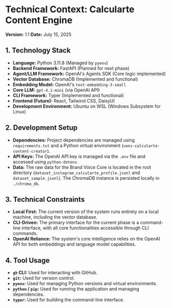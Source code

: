 # Technical Context: Calcularte Content Engine

**Version:** 1.1
**Date:** July 15, 2025

## 1. Technology Stack

*   **Language:** Python 3.11.8 (Managed by `pyenv`)
*   **Backend Framework:** FastAPI (Planned for next phase)
*   **Agent/LLM Framework:** OpenAI's Agents SDK (Core logic implemented)
*   **Vector Database:** ChromaDB (Implemented and functional)
*   **Embedding Model:** OpenAI's `text-embedding-3-small`
*   **Core LLM:** `gpt-4.1-mini` (via OpenAI API)
*   **CLI Framework:** Typer (Implemented and functional)
*   **Frontend (Future):** React, Tailwind CSS, DaisyUI
*   **Development Environment:** Ubuntu on WSL (Windows Subsystem for Linux)

## 2. Development Setup

*   **Dependencies:** Project dependencies are managed using `requirements.txt` and a Python virtual environment (`venv-calcularte-content-creator`).
*   **API Keys:** The OpenAI API key is managed via the `.env` file and accessed using `python-dotenv`.
*   **Data:** The raw data for the Brand Voice Core is located in the root directory (`dataset_instagram_calcularte_profile.jsonl` and `dataset_sample.jsonl`). The ChromaDB instance is persisted locally in `./chroma_db`.

## 3. Technical Constraints

*   **Local First:** The current version of the system runs entirely on a local machine, including the vector database.
*   **CLI-Driven:** The primary interface for the current phase is a command-line interface, with all core functionalities accessible through CLI commands.
*   **OpenAI Reliance:** The system's core intelligence relies on the OpenAI API for both embeddings and language model capabilities.

## 4. Tool Usage

*   **`gh` CLI:** Used for interacting with GitHub.
*   **`git`:** Used for version control.
*   **`pyenv`:** Used for managing Python versions and virtual environments.
*   **`python` / `pip`:** Used for running the application and managing dependencies.
*   **`typer`:** Used for building the command-line interface.
